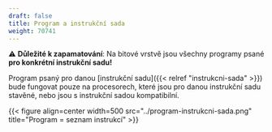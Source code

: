 ```yaml
---
draft: false
title: Program a instrukční sada
weight: 70741
---
```


⚠️ **Důležité k zapamatování**: Na bitové vrstvě jsou všechny programy psané **pro konkrétní instrukční sadu!**

Program psaný pro danou [instrukční sadu]({{< relref "instrukcni-sada" >}}) bude fungovat pouze na procesorech, které jsou pro danou instrukční sadu stavěné, nebo jsou s instrukční sadou kompatibilní.

{{< figure align=center width=500 src="../program-instrukcni-sada.png" title="Program = seznam instrukcí" >}}